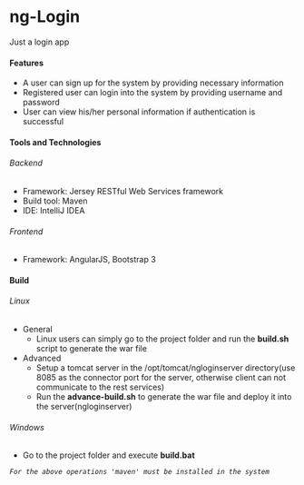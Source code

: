 # ng-Login
Just a login app

#### Features
- A user can sign up for the system by providing necessary information
- Registered user can login into the system by providing username and password
- User can view his/her personal information if authentication is successful

#### Tools and Technologies
###### Backend
- Framework: Jersey RESTful Web Services framework 
- Build tool: Maven
- IDE: IntelliJ IDEA

###### Frontend
- Framework: AngularJS, Bootstrap 3

#### Build
###### Linux
- General
	- Linux users can simply go to the project folder and run the <strong>build.sh</strong> script to generate the war file
- Advanced
	- Setup a tomcat server in the /opt/tomcat/ngloginserver directory(use 8085 as the connector port for the server, otherwise client can not communicate to the rest services)
	- Run the <strong>advance-build.sh</strong> to generate the war file and deploy it into the server(ngloginserver)

###### Windows
- Go to the project folder and execute <strong>build.bat</strong>

*`For the above operations 'maven' must be installed in the system`*
